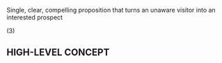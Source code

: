 Single, clear, compelling proposition that turns an unaware visitor into an interested prospect

(3)

## HIGH-LEVEL CONCEPT


